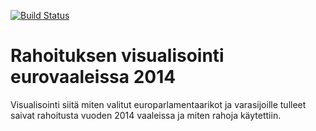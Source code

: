 [![Build Status](https://travis-ci.org/jacomyal/sigma.js.png)](https://travis-ci.org/jacomyal/sigma.js)

Rahoituksen visualisointi eurovaaleissa 2014
=================

Visualisointi siitä miten valitut europarlamentaarikot ja varasijoille tulleet saivat rahoitusta vuoden 2014 vaaleissa ja miten rahoja käytettiin.
